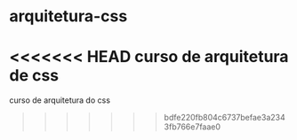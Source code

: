 # arquitetura-css
<<<<<<< HEAD
curso de arquitetura de css
=======
curso de arquitetura do css
>>>>>>> bdfe220fb804c6737befae3a2343fb766e7faae0
